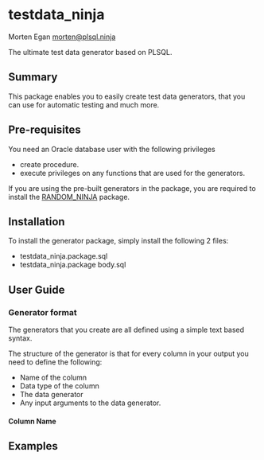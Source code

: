 # testdata_ninja
Morten Egan <morten@plsql.ninja>

The ultimate test data generator based on PLSQL.

## Summary

This package enables you to easily create test data generators, that you can use for automatic testing and much more.

## Pre-requisites

You need an Oracle database user with the following privileges

- create procedure.
- execute privileges on any functions that are used for the generators.

If you are using the pre-built generators in the package, you are required to install the [RANDOM_NINJA](https://github.com/morten-egan/random_ninja) package.

## Installation

To install the generator package, simply install the following 2 files:

- testdata_ninja.package.sql
- testdata_ninja.package body.sql

## User Guide

### Generator format

The generators that you create are all defined using a simple text based syntax.

The structure of the generator is that for every column in your output you need to define the following:

- Name of the column
- Data type of the column
- The data generator
- Any input arguments to the data generator.

#### Column Name

## Examples
